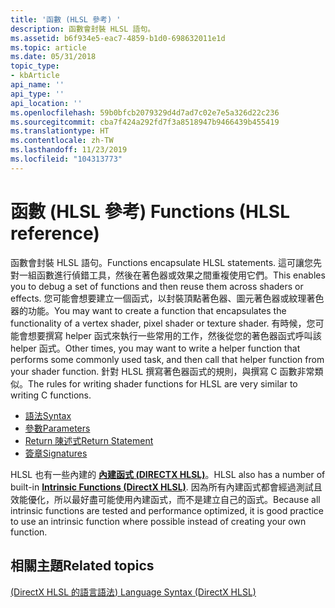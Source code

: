 ```yaml
---
title: '函數 (HLSL 參考) '
description: 函數會封裝 HLSL 語句。
ms.assetid: b6f934e5-eac7-4859-b1d0-698632011e1d
ms.topic: article
ms.date: 05/31/2018
topic_type:
- kbArticle
api_name: ''
api_type: ''
api_location: ''
ms.openlocfilehash: 59b0bfcb2079329d4d7ad7c02e7e5a326d22c236
ms.sourcegitcommit: cba7f424a292fd7f3a8518947b9466439b455419
ms.translationtype: HT
ms.contentlocale: zh-TW
ms.lasthandoff: 11/23/2019
ms.locfileid: "104313773"
---
```

# <a name="functions-hlsl-reference"></a><span data-ttu-id="b2e64-103">函數 (HLSL 參考) </span><span class="sxs-lookup"><span data-stu-id="b2e64-103">Functions (HLSL reference)</span></span>

<span data-ttu-id="b2e64-104">函數會封裝 HLSL 語句。</span><span class="sxs-lookup"><span data-stu-id="b2e64-104">Functions encapsulate HLSL statements.</span></span> <span data-ttu-id="b2e64-105">這可讓您先對一組函數進行偵錯工具，然後在著色器或效果之間重複使用它們。</span><span class="sxs-lookup"><span data-stu-id="b2e64-105">This enables you to debug a set of functions and then reuse them across shaders or effects.</span></span> <span data-ttu-id="b2e64-106">您可能會想要建立一個函式，以封裝頂點著色器、圖元著色器或紋理著色器的功能。</span><span class="sxs-lookup"><span data-stu-id="b2e64-106">You may want to create a function that encapsulates the functionality of a vertex shader, pixel shader or texture shader.</span></span> <span data-ttu-id="b2e64-107">有時候，您可能會想要撰寫 helper 函式來執行一些常用的工作，然後從您的著色器函式呼叫該 helper 函式。</span><span class="sxs-lookup"><span data-stu-id="b2e64-107">Other times, you may want to write a helper function that performs some commonly used task, and then call that helper function from your shader function.</span></span> <span data-ttu-id="b2e64-108">針對 HLSL 撰寫著色器函式的規則，與撰寫 C 函數非常類似。</span><span class="sxs-lookup"><span data-stu-id="b2e64-108">The rules for writing shader functions for HLSL are very similar to writing C functions.</span></span>

-   [<span data-ttu-id="b2e64-109">語法</span><span class="sxs-lookup"><span data-stu-id="b2e64-109">Syntax</span></span>](dx-graphics-hlsl-function-syntax.md)
-   [<span data-ttu-id="b2e64-110">參數</span><span class="sxs-lookup"><span data-stu-id="b2e64-110">Parameters</span></span>](dx-graphics-hlsl-function-parameters.md)
-   [<span data-ttu-id="b2e64-111">Return 陳述式</span><span class="sxs-lookup"><span data-stu-id="b2e64-111">Return Statement</span></span>](dx-graphics-hlsl-return.md)
-   [<span data-ttu-id="b2e64-112">簽章</span><span class="sxs-lookup"><span data-stu-id="b2e64-112">Signatures</span></span>](dx-graphics-hlsl-signatures.md)

<span data-ttu-id="b2e64-113">HLSL 也有一些內建的 [**內建函式 (DIRECTX HLSL)**](dx-graphics-hlsl-intrinsic-functions.md)。</span><span class="sxs-lookup"><span data-stu-id="b2e64-113">HLSL also has a number of built-in [**Intrinsic Functions (DirectX HLSL)**](dx-graphics-hlsl-intrinsic-functions.md).</span></span> <span data-ttu-id="b2e64-114">因為所有內建函式都會經過測試且效能優化，所以最好盡可能使用內建函式，而不是建立自己的函式。</span><span class="sxs-lookup"><span data-stu-id="b2e64-114">Because all intrinsic functions are tested and performance optimized, it is good practice to use an intrinsic function where possible instead of creating your own function.</span></span>

## <a name="related-topics"></a><span data-ttu-id="b2e64-115">相關主題</span><span class="sxs-lookup"><span data-stu-id="b2e64-115">Related topics</span></span>

<dl> <dt>

[<span data-ttu-id="b2e64-116"> (DirectX HLSL 的語言語法) </span><span class="sxs-lookup"><span data-stu-id="b2e64-116">Language Syntax (DirectX HLSL)</span></span>](dx-graphics-hlsl-language-syntax.md)
</dt> </dl>

 

 




